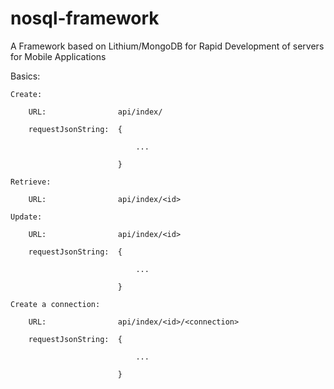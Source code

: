 nosql-framework
===============

A Framework based on Lithium/MongoDB for Rapid Development of servers for Mobile Applications 

Basics:

	Create:
	
		URL:				api/index/

		requestJsonString:	{
		
								...
								
							}
						
	Retrieve:
	
		URL:				api/index/<id>
		
	Update:
	
		URL: 				api/index/<id>
		
		requestJsonString:	{
		
								...
								
							}
							
	Create a connection:
	
		URL:				api/index/<id>/<connection>
		
		requestJsonString:	{
		
								...
								
							}
